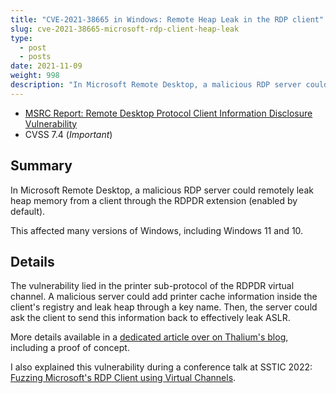 ```yaml
---
title: "CVE-2021-38665 in Windows: Remote Heap Leak in the RDP client"
slug: cve-2021-38665-microsoft-rdp-client-heap-leak
type:
  - post
  - posts
date: 2021-11-09
weight: 998
description: "In Microsoft Remote Desktop, a malicious RDP server could remotely leak heap memory from a client through the RDPDR extension (enabled by default)."
---
```


* [MSRC Report: Remote Desktop Protocol Client Information Disclosure Vulnerability](https://msrc.microsoft.com/update-guide/en-US/vulnerability/CVE-2021-38665)
* CVSS 7.4 (*Important*)

## Summary

In Microsoft Remote Desktop, a malicious RDP server could remotely leak heap memory from a client through the RDPDR extension (enabled by default).

This affected many versions of Windows, including Windows 11 and 10.

## Details

The vulnerability lied in the printer sub-protocol of the RDPDR virtual channel. A malicious server could add printer cache information inside the client's registry and leak heap through a key name. Then, the server could ask the client to send this information back to effectively leak ASLR.

More details available in a [dedicated article over on Thalium's blog](https://thalium.github.io/blog/posts/leaking-aslr-through-rdp-printer-cache-registry/), including a proof of concept.

I also explained this vulnerability during a conference talk at SSTIC 2022: [Fuzzing Microsoft's RDP Client using Virtual Channels](https://www.sstic.org/2022/presentation/fuzzing_microsofts_rdp_client_using_virtual_channels/).
